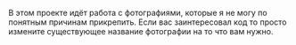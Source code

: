 В этом проекте идёт работа с фотографиями, которые я не могу по понятным причинам прикрепить.
Если вас заинтересовал код то просто измените существующее название фотографии на то что вам нужно.

